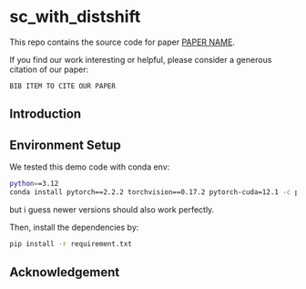 # sc_with_distshift

This repo contains the source code for paper [PAPER NAME](PAPER_LINK).

If you find our work interesting or helpful, please consider a generous citation of our paper:

```
BIB ITEM TO CITE OUR PAPER
```

## Introduction


## Environment Setup

We tested this demo code with conda env:

```bash
python==3.12
conda install pytorch==2.2.2 torchvision==0.17.2 pytorch-cuda=12.1 -c pytorch -c nvidia
```

but i guess newer versions should also work perfectly.


Then, install the dependencies by:
```bash
pip install -r requirement.txt
```

## Acknowledgement
